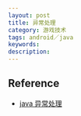 ```yaml
---
layout: post
title: 异常处理
category: 游戏技术
tags: android／java
keywords: 
description: 
---
```



## Reference

* [java 异常处理](http://www.ibm.com/developerworks/cn/java/j-lo-exception-misdirection/)